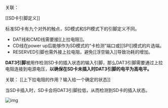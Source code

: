 关联：

[[SD卡引脚定义]]

标准SD卡有九个对外的触点，SD模式和SPI模式下的引脚定义不同。

- DAT线和CMD线需要接[[上拉电阻]]。
- CD线在power up后能够作为SD模式的“卡检测”端口或[[SPI]]模式的片选端。
- RESERVED引脚也需外接上拉电阻，避免[[浮空输入]]导致功耗的增加。




**DAT3引脚**被用作检测SD卡的插入状态的输入引脚，那么DAT3引脚需要通过上拉电阻连接到电源电压，**以确保在SD卡未插入时DAT3引脚的电平为高电平。** 

关联：
[[上下拉电阻的作用？输入给一个确定的状态]]

当SD卡插入时，SD卡会将DAT3引脚拉低，从而检测到SD卡的插入状态。

![img](https://tc8483.oss-cn-beijing.aliyuncs.com/image/v2-6fd5914d0a1df1b06f2c750d8142764d_r.jpg)